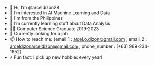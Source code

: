 - 👋 Hi, I’m @arceldizon28
- 👀 I’m interested in AI Machine Learning and Data
- 🏡 I'm from the Philippines
- 🌱 I’m currently learning stuff about Data Analysis
- 👨‍🎓 Computer Science Graduate 2019-2023
- 👔 Currently looking for a job
- 📫 How to reach me: {email_1 : arcel.o.dizon@gmail.com , email_2 : arceldizonarceldizon@gmail.com , phone_number : (+63) 969-234-1652}
- ⚡ Fun fact: I pick up new hobbies every year!

<!---
arceldizon28/arceldizon28 is a ✨ special ✨ repository because its `README.md` (this file) appears on your GitHub profile.
You can click the Preview link to take a look at your changes.
--->
